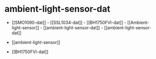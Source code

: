 
# ambient-light-sensor-dat


- [[SMO1090-dat]] - [[SSL1034-dat]] - [[BH1750FVI-dat]] - [[Ambient-light-sensor]] - [[ambient-light-sensor-dat]] - [[ambient-light-sensor-dat]]

- [[ambient-light-sensor]]


- [[BH1750FVI-dat]]

